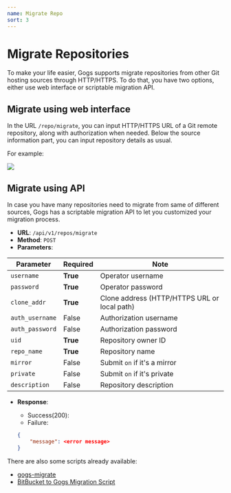 ```yaml
---
name: Migrate Repo
sort: 3
---
```


# Migrate Repositories

To make your life easier, Gogs supports migrate repositories from other Git hosting sources through HTTP/HTTPS. To do that, you have two options, either use web interface or scriptable migration API.

## Migrate using web interface

In the URL `/repo/migrate`, you can input HTTP/HTTPS URL of a Git remote repository, along with authorization when needed. Below the source information part, you can input repository details as usual.

For example:

![](/docs/images/migrate_repo.png)

## Migrate using API

In case you have many repositories need to migrate from same of different sources, Gogs has a scriptable migration API to let you customized your migration process.

- **URL**: `/api/v1/repos/migrate`
- **Method**: `POST`
- **Parameters**:

|Parameter|Required|Note|
|---------|--------|----|
|`username`|**True**|Operator username|
|`password`|**True**|Operator password|
|`clone_addr`|**True**|Clone address (HTTP/HTTPS URL or local path)|
|`auth_username`|False|Authorization username|
|`auth_password`|False|Authorization password|
|`uid`|**True**|Repository owner ID|
|`repo_name`|**True**|Repository name|
|`mirror`|False|Submit `on` if it's a mirror|
|`private`|False|Submit `on` if it's private|
|`description`|False|Repository description|

- **Response**:
	- Success(200):
	- Failure:

	```json
	{
		"message": <error message>
	}
	```

There are also some scripts already available:

- [gogs-migrate](https://github.com/valeriangalliat/gogs-migrate)
- [BitBucket to Gogs Migration Script](https://github.com/girvo/bitbucket-to-gogs-migrator)